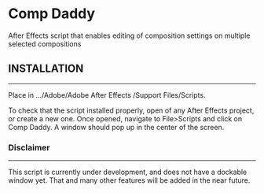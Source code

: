 # Comp Daddy
After Effects script that enables editing of composition settings on multiple selected compositions

## INSTALLATION
---
Place in .../Adobe/Adobe After Effects <Version Number>/Support Files/Scripts.

To check that the script installed properly, open of any After Effects project, or create a new one. Once opened, navigate to File>Scripts and click on Comp Daddy. A window should pop up in the center of the screen.

### Disclaimer
---
This script is currently under development, and does not have a dockable window yet. That and many other features will be added in the near future. 
